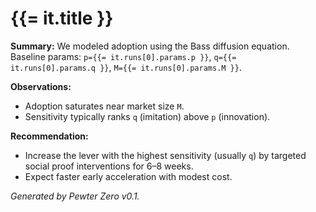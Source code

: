 # {{= it.title }}

**Summary:** We modeled adoption using the Bass diffusion equation. Baseline params: `p={{= it.runs[0].params.p }}`, `q={{= it.runs[0].params.q }}`, `M={{= it.runs[0].params.M }}`.

**Observations:**
- Adoption saturates near market size `M`.
- Sensitivity typically ranks `q` (imitation) above `p` (innovation).

**Recommendation:**
- Increase the lever with the highest sensitivity (usually `q`) by targeted social proof interventions for 6–8 weeks.
- Expect faster early acceleration with modest cost.

*Generated by Pewter Zero v0.1.*